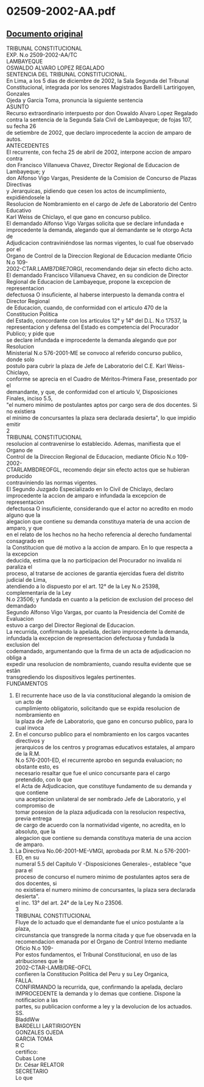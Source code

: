 
02509-2002-AA.pdf
=================
  
[Documento original](https://tc.gob.pe/jurisprudencia/2003/02509-2002-AA.pdf)  
---  
TRIBUNAL CONSTITUCIONAL  
EXP. N.o 2509-2002-AA/TC  
LAMBAYEQUE  
OSWALDO ALVARO LOPEZ REGALADO  
SENTENCIA DEL TRIBUNAL CONSTITUCIONAL.  
En Lima, a los 5 dias de diciembre de 2002, la Sala Segunda del Tribunal  
Constitucional, integrada por los senores Magistrados Bardelli Lartirigoyen, Gonzales  
Ojeda y Garcia Toma, pronuncia la siguiente sentencia  
ASUNTO  
Recurso extraordinario interpuesto por don Oswaldo Alvaro Lopez Regalado  
contra la sentencia de la Segunda Sala Civil de Lambayeque; de fojas 107, su fecha 26  
de setiembre de 2002, que declaro improcedente la accion de amparo de autos.  
ANTECEDENTES  
El recurrente, con fecha 25 de abril de 2002, interpone accion de amparo contra  
don Francisco Villanueva Chavez, Director Regional de Educacion de Lambayeque; y  
don Alfonso Vigo Vargas, Presidente de la Comision de Concurso de Plazas Directivas  
y Jerarquicas, pidiendo que cesen los actos de incumplimiento, expidiéndosele la  
Resolucion de Nombramiento en el cargo de Jefe de Laboratorio del Centro Educativo  
Karl Weiss de Chiclayo, el que gano en concurso publico.  
El demandado Alfonso Vigo Vargas solicita que se declare infundada e  
improcedente la demanda, alegando que al demandante se le otorgo Acta de  
Adjudicacion contraviniéndose las normas vigentes, lo cual fue observado por el  
Organo de Control de la Direccion Regional de Educacion mediante Oficio N.o 109-  
2002-CTAR.LAMB7DRE7ORGI, recomendando dejar sin efecto dicho acto.  
El demandado Francisco Villanueva Chavez, en su condicion de Director  
Regional de Educacion de Lambayeque, propone la excepcion de representacion  
defectuosa O insuficiente, al haberse interpuesto la demanda contra el Director Regional  
de Educacion, cuando, de conformidad con el articulo 470 de la Constitucion Politica  
del Estado, concordante con los articulos 12° y 14° del D.L. N.o 17537, la  
representacion y defensa del Estado es competencia del Procurador Publico; y pide que  
se declare infundada e improcedente la demanda alegando que por Resolucion  
Ministerial N.o 576-2001-ME se convoco al referido concurso publico, donde solo  
postulo para cubrir la plaza de Jefe de Laboratorio del C.E. Karl Weiss-Chiclayo,  
conforme se aprecia en el Cuadro de Méritos-Primera Fase, presentado por el  
demandante, y que, de conformidad con el articulo V, Disposiciones Finales, inciso 5.5,  
"el numero minimo de postulantes aptos por cargo sera de dos docentes. Si no existiera  
el minimo de concursantes la plaza sera declarada desierta", lo que impidio emitir  
2  
TRIBUNAL CONSTITUCIONAL  
resolucion al contravenirse lo establecido. Ademas, manifiesta que el Organo de  
Control de la Direccion Regional de Educacion, mediante Oficio N.o 109-2002-  
CTARLAMBDREOFGL, recomendo dejar sin efecto actos que se hubieran producido  
contraviniendo las normas vigentes.  
El Segundo Juzgado Especializado en lo Civil de Chiclayo, declaro  
improcedente la accion de amparo e infundada la excepcion de representacion  
defectuosa O insuficiente, considerando que el actor no acredito en modo alguno que la  
alegacion que contiene su demanda constituya materia de una accion de amparo, y que  
en el relato de los hechos no ha hecho referencia al derecho fundamental consagrado en  
la Constitucion que dé motivo a la accion de amparo. En lo que respecta a la excepcion  
deducida, estima que la no participacion del Procurador no invalida ni paraliza el  
proceso, al tratarse de acciones de garantia ejercidas fuera del distrito judicial de Lima,  
atendiendo a lo dispuesto por el art. 12° de la Ley N.o 25398, complementaria de la Ley  
N.o 23506; y fundada en cuanto a la peticion de exclusion del proceso del demandado  
Segundo Alfonso Vigo Vargas, por cuanto la Presidencia del Comité de Evaluacion  
estuvo a cargo del Director Regional de Educacion.  
La recurrida, confirmando la apelada, declaro improcedente la demanda,  
infundada la excepcion de representacion defectuosa y fundada la exclusion del  
codemandado, argumentando que la firma de un acta de adjudicacion no obliga a  
expedir una resolucion de nombramiento, cuando resulta evidente que se estân  
transgrediendo los dispositivos legales pertinentes.  
FUNDAMENTOS  
1. El recurrente hace uso de la via constitucional alegando la omision de un acto de  
cumplimiento obligatorio, solicitando que se expida resolucion de nombramiento en  
la plaza de Jefe de Laboratorio, que gano en concurso publico, para lo cual invoca  
2. En el concurso publico para el nombramiento en los cargos vacantes directivos y  
jerarquicos de los centros y programas educativos estatales, al amparo de la R.M.  
N.o 576-2001-ED, el recurrente aprobo en segunda evaluacion; no obstante esto, es  
necesario resaltar que fue el unico concursante para el cargo pretendido, con lo que  
el Acta de Adjudicacion, que constituye fundamento de su demanda y que contiene  
una aceptacion unilateral de ser nombrado Jefe de Laboratorio, y el compromiso de  
tomar posesion de la plaza adjudicada con la resolucion respectiva, previa entrega  
de cargo de acuerdo con la normatividad vigente, no acredita, en lo absoluto, que la  
alegacion que contiene su demanda constituya materia de una accion de amparo.  
3. La Directiva No.06-2001-ME-VMGI, aprobada por R.M. N.o 576-2001-ED, en su  
numeral 5.5 del Capitulo V -Disposiciones Generales-, establece "que para el  
proceso de concurso el numero minimo de postulantes aptos sera de dos docentes, si  
no existiera el numero minimo de concursantes, la plaza sera declarada desierta".  
el inc. 13° del art. 24° de la Ley N.o 23506.  
3  
TRIBUNAL CONSTITUCIONAL  
Fluye de lo actuado que el demandante fue el unico postulante a la plaza,  
circunstancia que transgrede la norma citada y que fue observada en la  
recomendacion emanada por el Organo de Control Interno mediante Oficio N.o 109-  
Por estos fundamentos, el Tribunal Constitucional, en uso de las atribuciones que le  
2002-CTAR-LAMB/DRE-OFCL  
confieren la Constitucion Politica del Peru y su Ley Organica,  
FALLA.  
CONFIRMANDO la recurrida, que, confirmando la apelada, declaro  
IMPROCEDENTE la demanda y lo demas que contiene. Dispone la notificacion a las  
partes, su publicacion conforme a ley y la devolucion de los actuados.  
SS.  
BladdWw  
BARDELLI LARTIRIGOYEN  
GONZALES OJEDA  
GARCIA TOMA  
 R C  
certifico:  
Cubas Lone  
Dr. César RELATOR  
SECRETARIO  
Lo que